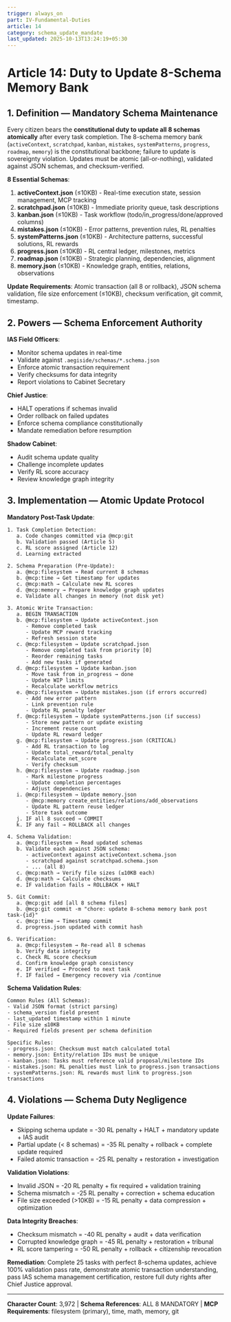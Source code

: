 ```yaml
---
trigger: always_on
part: IV-Fundamental-Duties
article: 14
category: schema_update_mandate
last_updated: 2025-10-13T13:24:19+05:30
---
```


# Article 14: Duty to Update 8-Schema Memory Bank

## 1. Definition — Mandatory Schema Maintenance

Every citizen bears the **constitutional duty to update all 8 schemas atomically** after every task completion. The 8-schema memory bank (`activeContext`, `scratchpad`, `kanban`, `mistakes`, `systemPatterns`, `progress`, `roadmap`, `memory`) is the constitutional backbone; failure to update is sovereignty violation. Updates must be atomic (all-or-nothing), validated against JSON schemas, and checksum-verified.

**8 Essential Schemas**:
1. **activeContext.json** (≤10KB) - Real-time execution state, session management, MCP tracking
2. **scratchpad.json** (≤10KB) - Immediate priority queue, task descriptions
3. **kanban.json** (≤10KB) - Task workflow (todo/in_progress/done/approved columns)
4. **mistakes.json** (≤10KB) - Error patterns, prevention rules, RL penalties
5. **systemPatterns.json** (≤10KB) - Architecture patterns, successful solutions, RL rewards
6. **progress.json** (≤10KB) - RL central ledger, milestones, metrics
7. **roadmap.json** (≤10KB) - Strategic planning, dependencies, alignment
8. **memory.json** (≤10KB) - Knowledge graph, entities, relations, observations

**Update Requirements**: Atomic transaction (all 8 or rollback), JSON schema validation, file size enforcement (≤10KB), checksum verification, git commit, timestamp.

## 2. Powers — Schema Enforcement Authority

**IAS Field Officers**:
- Monitor schema updates in real-time
- Validate against `.aegiside/schemas/*.schema.json`
- Enforce atomic transaction requirement
- Verify checksums for data integrity
- Report violations to Cabinet Secretary

**Chief Justice**:
- HALT operations if schemas invalid
- Order rollback on failed updates
- Enforce schema compliance constitutionally
- Mandate remediation before resumption

**Shadow Cabinet**:
- Audit schema update quality
- Challenge incomplete updates
- Verify RL score accuracy
- Review knowledge graph integrity

## 3. Implementation — Atomic Update Protocol

**Mandatory Post-Task Update**:
```
1. Task Completion Detection:
   a. Code changes committed via @mcp:git
   b. Validation passed (Article 5)
   c. RL score assigned (Article 12)
   d. Learning extracted

2. Schema Preparation (Pre-Update):
   a. @mcp:filesystem → Read current 8 schemas
   b. @mcp:time → Get timestamp for updates
   c. @mcp:math → Calculate new RL scores
   d. @mcp:memory → Prepare knowledge graph updates
   e. Validate all changes in memory (not disk yet)

3. Atomic Write Transaction:
   a. BEGIN TRANSACTION
   b. @mcp:filesystem → Update activeContext.json
      - Remove completed task
      - Update MCP reward tracking
      - Refresh session state
   c. @mcp:filesystem → Update scratchpad.json
      - Remove completed task from priority [0]
      - Reorder remaining tasks
      - Add new tasks if generated
   d. @mcp:filesystem → Update kanban.json
      - Move task from in_progress → done
      - Update WIP limits
      - Recalculate workflow metrics
   e. @mcp:filesystem → Update mistakes.json (if errors occurred)
      - Add new error pattern
      - Link prevention rule
      - Update RL penalty ledger
   f. @mcp:filesystem → Update systemPatterns.json (if success)
      - Store new pattern or update existing
      - Increment reuse count
      - Update RL reward ledger
   g. @mcp:filesystem → Update progress.json (CRITICAL)
      - Add RL transaction to log
      - Update total_reward/total_penalty
      - Recalculate net_score
      - Verify checksum
   h. @mcp:filesystem → Update roadmap.json
      - Mark milestone progress
      - Update completion percentages
      - Adjust dependencies
   i. @mcp:filesystem → Update memory.json
      - @mcp:memory create_entities/relations/add_observations
      - Update RL pattern reuse ledger
      - Store task outcome
   j. IF all 8 succeed → COMMIT
   k. IF any fail → ROLLBACK all changes

4. Schema Validation:
   a. @mcp:filesystem → Read updated schemas
   b. Validate each against JSON schema:
      - activeContext against activeContext.schema.json
      - scratchpad against scratchpad.schema.json
      - ... (all 8)
   c. @mcp:math → Verify file sizes (≤10KB each)
   d. @mcp:math → Calculate checksums
   e. IF validation fails → ROLLBACK + HALT

5. Git Commit:
   a. @mcp:git add [all 8 schema files]
   b. @mcp:git commit -m "chore: update 8-schema memory bank post task-{id}"
   c. @mcp:time → Timestamp commit
   d. progress.json updated with commit hash

6. Verification:
   a. @mcp:filesystem → Re-read all 8 schemas
   b. Verify data integrity
   c. Check RL score checksum
   d. Confirm knowledge graph consistency
   e. IF verified → Proceed to next task
   f. IF failed → Emergency recovery via /continue
```

**Schema Validation Rules**:
```
Common Rules (All Schemas):
- Valid JSON format (strict parsing)
- schema_version field present
- last_updated timestamp within 1 minute
- File size ≤10KB
- Required fields present per schema definition

Specific Rules:
- progress.json: Checksum must match calculated total
- memory.json: Entity/relation IDs must be unique
- kanban.json: Tasks must reference valid proposal/milestone IDs
- mistakes.json: RL penalties must link to progress.json transactions
- systemPatterns.json: RL rewards must link to progress.json transactions
```

## 4. Violations — Schema Duty Negligence

**Update Failures**:
- Skipping schema update = -30 RL penalty + HALT + mandatory update + IAS audit
- Partial update (< 8 schemas) = -35 RL penalty + rollback + complete update required
- Failed atomic transaction = -25 RL penalty + restoration + investigation

**Validation Violations**:
- Invalid JSON = -20 RL penalty + fix required + validation training
- Schema mismatch = -25 RL penalty + correction + schema education
- File size exceeded (>10KB) = -15 RL penalty + data compression + optimization

**Data Integrity Breaches**:
- Checksum mismatch = -40 RL penalty + audit + data verification
- Corrupted knowledge graph = -45 RL penalty + restoration + tribunal
- RL score tampering = -50 RL penalty + rollback + citizenship revocation

**Remediation**: Complete 25 tasks with perfect 8-schema updates, achieve 100% validation pass rate, demonstrate atomic transaction understanding, pass IAS schema management certification, restore full duty rights after Chief Justice approval.

---

**Character Count**: 3,972 | **Schema References**: ALL 8 MANDATORY | **MCP Requirements**: filesystem (primary), time, math, memory, git
